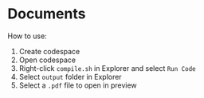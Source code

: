 # Documents

How to use:

1. Create codespace
2. Open codespace
3. Right-click `compile.sh` in Explorer and select `Run Code`
4. Select `output` folder in Explorer
5. Select a `.pdf` file to open in preview